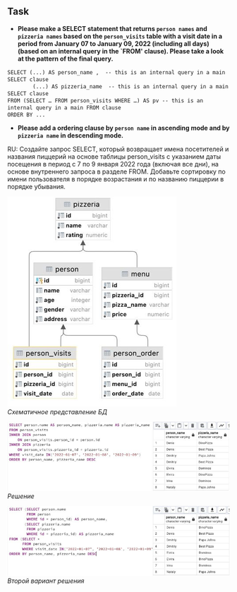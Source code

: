 ## Task

+ **Please make a SELECT statement that returns `person names` and `pizzeria names` based on the `person_visits` table with a visit date in a period from January 07 to January 09, 2022 (including all days) (based on an internal query in the `FROM' clause). Please take a look at the pattern of the final query.**

```
SELECT (...) AS person_name ,  -- this is an internal query in a main SELECT clause
        (...) AS pizzeria_name  -- this is an internal query in a main SELECT clause
FROM (SELECT … FROM person_visits WHERE …) AS pv -- this is an internal query in a main FROM clause
ORDER BY ...
```

+ **Please add a ordering clause by `person name` in ascending mode and by `pizzeria name` in descending mode.**

RU: Создайте запрос SELECT, который возвращает имена посетителей и названия пиццерий на основе таблицы person_visits с указанием даты посещения в период с 7 по 9 января 2022 года (включая все дни), на основе внутреннего запроса в разделе FROM. Добавьте сортировку по имени пользователя в порядке возрастания и по названию пиццерии в порядке убывания.

![Screenshot](../screenshots/table.jpg "Основная схема")\
*Схематичное представление БД*

![Screenshot](../screenshots/ex09.jpg "Решение")\
*Решение*

![Screenshot](../screenshots/ex09_var1.jpg "Решение")\
*Второй вариант решения*